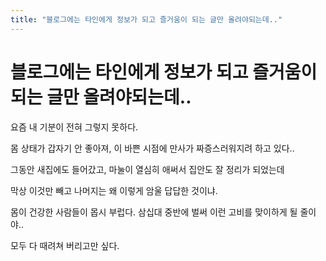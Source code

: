 ```yaml
---
title: "블로그에는 타인에게 정보가 되고 즐거움이 되는 글만 올려야되는데.."
---
```

# 블로그에는 타인에게 정보가 되고 즐거움이 되는 글만 올려야되는데..

요즘 내 기분이 전혀 그렇지 못하다.

몸 상태가 갑자기 안 좋아져, 이 바쁜 시점에 만사가 짜증스러워지려 하고 있다..

그동안 새집에도 들어갔고, 마눌이 열심히 애써서 집안도 잘 정리가 되었는데

막상 이것만 빼고 나머지는 왜 이렇게 암울 답답한 것이냐.

몸이 건강한 사람들이 몹시 부럽다. 삼십대 중반에 벌써 이런 고비를 맞이하게 될 줄이야..

모두 다 때려쳐 버리고만 싶다.



